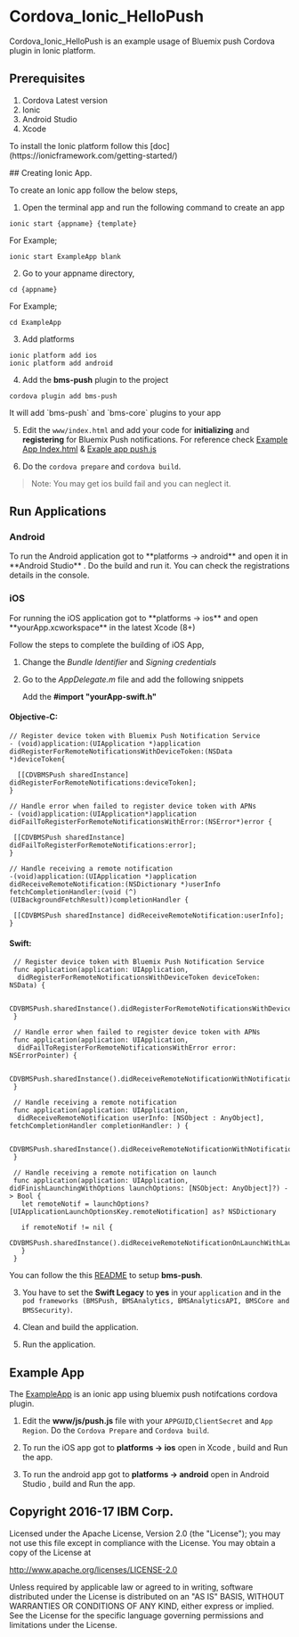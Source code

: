 # Cordova_Ionic_HelloPush

Cordova_Ionic_HelloPush is an example usage of Bluemix push Cordova plugin in Ionic platform.

## Prerequisites

<ol>
<li>Cordova Latest version</li>
<li>Ionic </li>
<li>Android Studio</li>
<li>Xcode</li>
</ol>

 <p>To install the Ionic platform follow this [doc](https://ionicframework.com/getting-started/)</p>
## Creating Ionic App.

To create an Ionic app follow the below steps,

1. Open the terminal app and run the following command to create an app

  ```
  ionic start {appname} {template}
  ```
  For Example;

  ```
  ionic start ExampleApp blank
  ```
2. Go to your appname directory,

  ```
  cd {appname}
  ```

  For Example;

  ```
  cd ExampleApp
  ```
3. Add platforms

  ```
  ionic platform add ios
  ionic platform add android
  ```
4. Add the <strong>bms-push</strong> plugin to the project

  ```
  cordova plugin add bms-push
  ```

  <p>It will add `bms-push` and `bms-core` plugins to your app</p>


5. Edit the `www/index.html` and add your code for <strong>initializing</strong> and <strong>registering</strong> for Bluemix Push notifications. For reference check [Example App Index.html](https://github.com/ibm-bluemix-push-notifications/Cordova_Ionic_HelloPush/ExampleApp/www/index.html) & [Exaple app push.js](https://github.com/ibm-bluemix-push-notifications/Cordova_Ionic_HelloPush/ExampleApp/www/js/push.js)

6. Do the `cordova prepare` and `cordova build`.

>Note: You may get ios build fail and you can neglect it.

## Run Applications

### Android

<p>To run the Android application got to **platforms -> android** and open it in **Android Studio** . Do the build and run it. You can check the registrations details in the console. </p>

### iOS

<p>For running the iOS application got to **platforms -> ios** and open **yourApp.xcworkspace** in the latest Xcode (8+)</p>

Follow the steps to complete the building of iOS App,

1. Change the *Bundle Identifier* and *Signing credentials*
2. Go to the *AppDelegate.m* file and add the following snippets

    Add the **#import "yourApp-swift.h"**

#### Objective-C:

   ```
   // Register device token with Bluemix Push Notification Service
   - (void)application:(UIApplication *)application
  didRegisterForRemoteNotificationsWithDeviceToken:(NSData *)deviceToken{

     [[CDVBMSPush sharedInstance] didRegisterForRemoteNotifications:deviceToken];
  }

  // Handle error when failed to register device token with APNs
  - (void)application:(UIApplication*)application
  didFailToRegisterForRemoteNotificationsWithError:(NSError*)error {

    [[CDVBMSPush sharedInstance] didFailToRegisterForRemoteNotifications:error];
  }

  // Handle receiving a remote notification
  -(void)application:(UIApplication *)application
  didReceiveRemoteNotification:(NSDictionary *)userInfo
  fetchCompletionHandler:(void (^)(UIBackgroundFetchResult))completionHandler {

    [[CDVBMSPush sharedInstance] didReceiveRemoteNotification:userInfo];
  }
  ```

#### Swift:

  ```
   // Register device token with Bluemix Push Notification Service
   func application(application: UIApplication,
   	didRegisterForRemoteNotificationsWithDeviceToken deviceToken: NSData) {

   	CDVBMSPush.sharedInstance().didRegisterForRemoteNotificationsWithDeviceToken(deviceToken)
   }

   // Handle error when failed to register device token with APNs
   func application(application: UIApplication,
   	didFailToRegisterForRemoteNotificationsWithError error: NSErrorPointer) {

   	CDVBMSPush.sharedInstance().didReceiveRemoteNotificationWithNotification(error)
   }

   // Handle receiving a remote notification
   func application(application: UIApplication,
   	didReceiveRemoteNotification userInfo: [NSObject : AnyObject], 	fetchCompletionHandler completionHandler: ) {

   	CDVBMSPush.sharedInstance().didReceiveRemoteNotificationWithNotification(userInfo)
   }

   // Handle receiving a remote notification on launch
   func application(application: UIApplication, didFinishLaunchingWithOptions launchOptions: [NSObject: AnyObject]?) -> Bool {
     let remoteNotif = launchOptions?[UIApplicationLaunchOptionsKey.remoteNotification] as? NSDictionary

     if remoteNotif != nil {
       CDVBMSPush.sharedInstance().didReceiveRemoteNotificationOnLaunchWithLaunchOptions(launchOptions)
     }
   }
   ```
  You can follow the this [README](https://github.com/ibm-bluemix-mobile-services/bms-clientsdk-cordova-plugin-push/blob/master/README.md) to setup **bms-push**.

3. You have to set the **Swift Legacy** to **yes** in your `application` and in the `pod frameworks (BMSPush, BMSAnalytics, BMSAnalyticsAPI, BMSCore and BMSSecurity)`.

4. Clean and build the application.
5. Run the application.

## Example App

The [ExampleApp](https://github.com/ibm-bluemix-push-notifications/Cordova_Ionic_HelloPush/ExampleApp) is an ionic app using bluemix push notifcations cordova plugin.

1. Edit the **www/js/push.js** file with your `APPGUID`,`ClientSecret` and `App Region`. Do the `Cordova Prepare` and `Cordova build`.

2. To run the iOS app got to **platforms -> ios** open in Xcode , build and Run the app.
3. To run the android app got to **platforms -> android** open in Android Studio , build and Run the app.


## Copyright 2016-17 IBM Corp.

Licensed under the Apache License, Version 2.0 (the "License"); you may not use this file except in compliance with the License. You may obtain a copy of the License at

http://www.apache.org/licenses/LICENSE-2.0

Unless required by applicable law or agreed to in writing, software distributed under the License is distributed on an "AS IS" BASIS, WITHOUT WARRANTIES OR CONDITIONS OF ANY KIND, either express or implied. See the License for the specific language governing permissions and limitations under the License.

